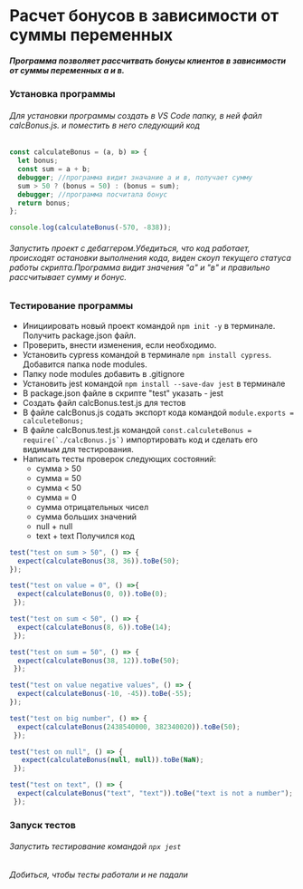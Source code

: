 # Расчет бонусов в зависимости от суммы переменных
##### Программа позволяет рассчитвать бонусы клиентов в зависимости от суммы переменных а и в.
### Установка программы
###### Для установки программы создать в VS Code папку, в ней  файл calcBonus.js. и поместить в него следующий код
```javascript
const calculateBonus = (a, b) => {
  let bonus;
  const sum = a + b;
  debugger; //программа видит значание а и в, получает сумму
  sum > 50 ? (bonus = 50) : (bonus = sum);
  debugger; //программа посчитала бонуc
  return bonus;
};

console.log(calculateBonus(-570, -838));
```
###### Запустить проект с дебаггером.Убедиться, что код работает, происходят остановки выполнения кода, виден скоуп текущего статуса работы скрипта.Программа видит значения "а" и "в" и правильно рассчитывает сумму и бонус.
### Тестирование программы
- Инициировать новый проект командой ```npm init -у``` в терминале. Получить package.json файл. 
- Проверить, внести изменения, если необходимо.
- Установить cypress командой в терминале ```npm install cypress```. Добавится папка node modules. 
- Папку node modules добавить в .gitignore
- Установить jest командой ```npm install --save-dav jest``` в терминале
- В package.json файле в скрипте "test" указать - jest
- Создать файл calcBonus.test.js для тестов
- В файле calcBonus.js содать экспорт кода командой ```module.exports = calculeteBonus;```
- В файле calcBonus.test.js командой ```const.calculeteBonus = require(`./calcBonus.js`)``` импортировать код и сделать его видимым для тестирования.
- Написать тесты проверок следующих состояний:
    - сумма > 50
    - сумма = 50
    - сумма < 50
    - сумма = 0
    - сумма отрицательных чисел
    - сумма больших значений
    - null + null
    - text + text
Получился код

```javascript
test("test on sum > 50", () => {
  expect(calculateBonus(38, 36)).toBe(50);
});

test("test on value = 0", () =>{
  expect(calculateBonus(0, 0)).toBe(0);
 });

test("test on sum < 50", () => {
  expect(calculateBonus(8, 6)).toBe(14);
 });

test("test on sum = 50", () => {
  expect(calculateBonus(38, 12)).toBe(50);
 });

test("test on value negative values", () => {
  expect(calculateBonus(-10, -45)).toBe(-55);
});

test("test on big number", () => {
  expect(calculateBonus(2438540000, 382340020)).toBe(50);
 });

test("test on null", () => {
   expect(calculateBonus(null, null)).toBe(NaN);
 });

test("test on text", () => {
  expect(calculateBonus("text", "text")).toBe("text is not a number");
 });

``` 
### Запуск тестов
###### Запустить тестирование командой ```npx jest```
###### Добиться, чтобы тесты работали и не падали
